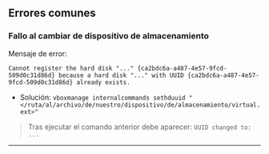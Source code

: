 ## Errores comunes

### Fallo al cambiar de dispositivo de almacenamiento
Mensaje de error:
```
Cannot register the hard disk "..." {ca2bdc6a-a487-4e57-9fcd-509d0c31d86d} because a hard disk "..." with UUID {ca2bdc6a-a487-4e57-9fcd-509d0c31d86d} already exists.
```

- Solución: `vboxmanage internalcommands sethduuid "</ruta/al/archivo/de/nuestro/dispositivo/de/almacenamiento/virtual.ext>"`

>Tras ejecutar el comando anterior debe aparecer: `UUID changed to: ...`

_________________________________________________
